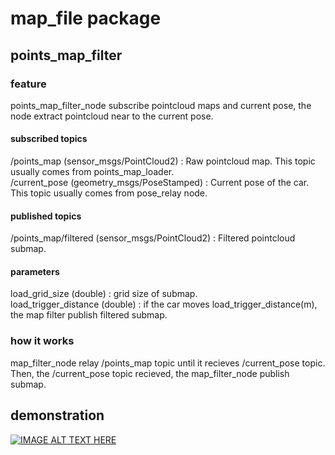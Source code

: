 # map_file package
## points_map_filter
### feature
points_map_filter_node subscribe pointcloud maps and current pose, the node extract pointcloud near to the current pose.

#### subscribed topics
/points_map (sensor_msgs/PointCloud2)  : Raw pointcloud map. This topic usually comes from points_map_loader.  
/current_pose (geometry_msgs/PoseStamped) : Current pose of the car. This topic usually comes from pose_relay node.  

#### published topics
/points_map/filtered (sensor_msgs/PointCloud2) : Filtered pointcloud submap.  

#### parameters
load_grid_size (double) : grid size of submap.  
load_trigger_distance (double) : if the car moves load_trigger_distance(m), the map filter publish filtered submap. 

### how it works
map_filter_node relay /points_map topic until it recieves /current_pose topic.  
Then, the /current_pose topic recieved, the map_filter_node publish submap.

## demonstration
[![IMAGE ALT TEXT HERE](http://img.youtube.com/vi/LpKIuI5b4DU/0.jpg)](http://www.youtube.com/watch?v=LpKIuI5b4DU)